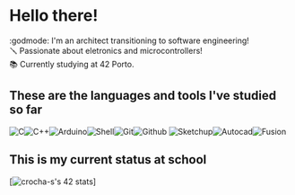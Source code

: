 # Hello there! 
:godmode:	I'm an architect transitioning to software engineering!<br>
🪛 Passionate about eletronics and microcontrollers!<br>
📚 Currently studying at 42 Porto.<br>




## These are the languages and tools I've studied so far
![C](https://img.shields.io/badge/c-0D1117.svg?style=for-the-badge&logo=c&logoColor=3893F5)![C++](https://img.shields.io/badge/c++-0D1117.svg?style=for-the-badge&logo=c%2B%2B&logoColor=9445FC)![Arduino](https://img.shields.io/badge/arduino-0D1117.svg?style=for-the-badge&logo=arduino&logoColor=9445FC)![Shell](https://img.shields.io/badge/shell-0D1117.svg?style=for-the-badge&logo=gnu-bash&logoColor=white)![Git](https://img.shields.io/badge/git-0D1117.svg?style=for-the-badge&logo=git&logoColor=F5942C)![Github](https://img.shields.io/badge/github-0D1117.svg?style=for-the-badge&logo=github&logoColor=white)
![Sketchup](https://img.shields.io/badge/sketchup-0D1117.svg?style=for-the-badge&logo=sketchup&logoColor=3893F5)![Autocad](https://img.shields.io/badge/autocad-0D1117.svg?style=for-the-badge&logo=autocad&logoColor=3893F5)![Fusion](https://img.shields.io/badge/fusion%20360-0D1117.svg?style=for-the-badge&logo=autodesk&logoColor=3893F5)


## This is my current status at school
[![crocha-s's 42 stats](https://badge.mediaplus.ma/black/crocha-s?1337Badge=off&UM6P=off)]
